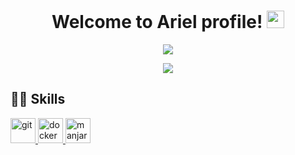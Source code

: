 <h1 align="center">
  Welcome to Ariel profile!
  <img src="https://media.giphy.com/media/hvRJCLFzcasrR4ia7z/giphy.gif" width="28">
</h1>

	
<p align="center">
  <a href="https://github.com/anuraghazra/convoychat">
    <img src="https://github-readme-stats.vercel.app/api/top-langs/?username=josethariel&theme=radical&layout=compact"/>
  </a>
</p>

<p align="center">
  <a href="https://github.com/anuraghazra/github-readme-stats">
    <img src="https://github-readme-stats.vercel.app/api?username=josethariel&show_icons=true&theme=radical"/>
  </a>
</p>  

<h2>👩‍💻 Skills</h2>
    <a href="https://git-scm.com/"><img src="https://cdn.worldvectorlogo.com/logos/git-icon.svg" alt="git" width="40" height="40"/>
    <a href="https://www.docker.com"><img src="https://img.icons8.com/color/452/docker.png" alt="docker" width="40" height="40"/>
    <a href="https://manjaro.org/"><img src="https://upload.wikimedia.org/wikipedia/commons/thumb/3/3e/Manjaro-logo.svg/2048px-Manjaro-logo.svg.png" alt="manjaro"     width="40" height="40"/>
